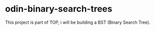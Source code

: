 # odin-binary-search-trees

This project is part of TOP, i will be building a
BST (Binary Search Tree).
